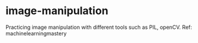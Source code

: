 # image-manipulation
Practicing image manipulation with different tools such as PIL, openCV. Ref: machinelearningmastery

